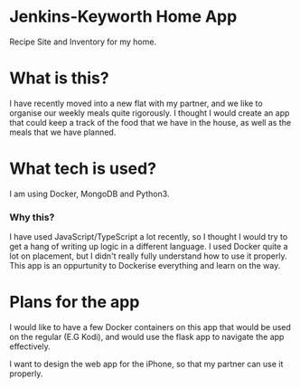 # Jenkins-Keyworth Home App
Recipe Site and Inventory for my home.

# What is this?
I have recently moved into a new flat with my partner, and we like to organise our weekly meals quite rigorously. I thought I would create an app that could keep a track of the food that we have in the house, as well as the meals that we have planned.

# What tech is used? 
I am using Docker, MongoDB and Python3. 
### Why this?
I have used JavaScript/TypeScript a lot recently, so I thought I would try to get a hang of writing up logic in a different language. I used Docker quite a lot on placement, but I didn't really fully understand how to use it properly. This app is an oppurtunity to Dockerise everything and learn on the way.

# Plans for the app
I would like to have a few Docker containers on this app that would be used on the regular (E.G Kodi), and would use the flask app to navigate the app effectively. 

I want to design the web app for the iPhone, so that my partner can use it properly.
